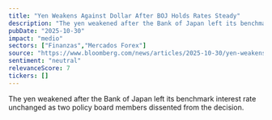 ```yaml
---
title: "Yen Weakens Against Dollar After BOJ Holds Rates Steady"
description: "The yen weakened after the Bank of Japan left its benchmark interest rate unchanged. Two policy board members dissented from the decision."
pubDate: "2025-10-30"
impact: "medio"
sectors: ["Finanzas","Mercados Forex"]
source: "https://www.bloomberg.com/news/articles/2025-10-30/yen-weakens-against-dollar-after-boj-holds-rates-steady-mhcv47ov"
sentiment: "neutral"
relevanceScore: 7
tickers: []
---
```


The yen weakened after the Bank of Japan left its benchmark interest rate unchanged as two policy board members dissented from the decision.
